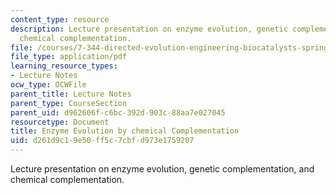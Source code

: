 ```yaml
---
content_type: resource
description: Lecture presentation on enzyme evolution, genetic complementation, and
  chemical complementation.
file: /courses/7-344-directed-evolution-engineering-biocatalysts-spring-2008/d261d9c19e50ff5c7cbfd973e1759207_ses6_slides.pdf
file_type: application/pdf
learning_resource_types:
- Lecture Notes
ocw_type: OCWFile
parent_title: Lecture Notes
parent_type: CourseSection
parent_uid: d962606f-c6bc-392d-903c-88aa7e027045
resourcetype: Document
title: Enzyme Evolution by chemical Complementation
uid: d261d9c1-9e50-ff5c-7cbf-d973e1759207
---
```

Lecture presentation on enzyme evolution, genetic complementation, and chemical complementation.

